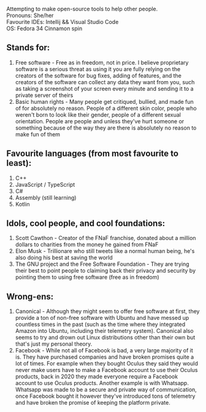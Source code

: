 Attempting to make open-source tools to help other people.<br>
Pronouns: She/her<br>
Favourite IDEs: Intellij && Visual Studio Code<br>
OS: Fedora 34 Cinnamon spin<br>

## Stands for:
  1. Free software - Free as in freedom, not in price. I believe proprietary software is a serious threat as using it you are fully relying on the creators of the software for bug fixes, adding of features, and the creators of the software can collect any data they want from you, such as taking a screenshot of your screen every minute and sending it to a private server of theirs
  2. Basic human rights - Many people get critiqued, bullied, and made fun of for absolutely no reason. People of a different skin color, people who weren't born to look like their gender, people of a different sexual orientation. People are people and unless they've hurt someone or something because of the way they are there is absolutely no reason to make fun of them

## Favourite languages (from most favourite to least):
  1. C++
  2. JavaScript / TypeScript
  3. C#
  4. Assembly (still learning)
  5. Kotlin
## Idols, cool people, and cool foundations:
  1. Scott Cawthon - Creator of the FNaF franchise, donated about a million dollars to charities from the money he gained from FNaF
  2. Elon Musk - Trillionare who still tweets like a normal human being, he's also doing his best at saving the world
  3. The GNU project and the Free Software Foundation - They are trying their best to point people to claiming back their privacy and security by pointing them to using free software (free as in freedom)
## Wrong-ens:
  1. Canonical - Although they might seem to offer free software at first, they provide a ton of non-free software with Ubuntu and have messed up countless times in the past (such as the time where they integrated Amazon into Ubuntu, including their telemetry system). Canonical also seems to try and drown out Linux distributions other than their own but that's just my personal theory.
  2. Facebook - While not all of Facebook is bad, a very large majority of it is. They have purchased companies and have broken promises quite a lot of times. For example when they bought Oculus they said they would never make users have to make a Facebook account to use their Oculus products, back in 2020 they made everyone require a Facebook account to use Oculus products. Another example is with Whatsapp. Whatsapp was made to be a secure and private way of communication, once Facebook bought it however they've introduced tons of telemetry and have broken the promise of keeping the platform private.
